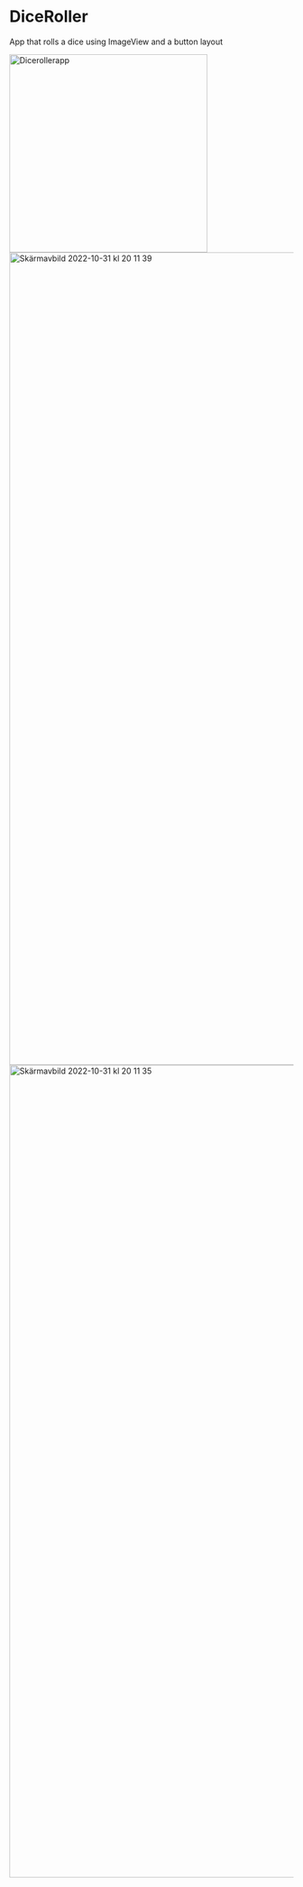 # DiceRoller
App that rolls a dice using ImageView and a button layout







<img width="351" alt="Dicerollerapp" src="https://user-images.githubusercontent.com/94327966/199089837-de43a395-e94b-439d-af14-81080bd8768e.png">


<img width="1440" alt="Skärmavbild 2022-10-31 kl  20 11 39" src="https://user-images.githubusercontent.com/94327966/199090612-5b11c1b6-b3bb-40b9-9c9f-30f3b60de0e9.png">
<img width="1440" alt="Skärmavbild 2022-10-31 kl  20 11 35" src="https://user-images.githubusercontent.com/94327966/199090616-fd3bdae0-7dce-45d4-8e89-585f887f3f9e.png">
